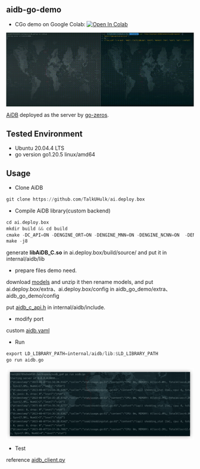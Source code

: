 ## aidb-go-demo

* CGo demo on Google Colab: [![Open In Colab](https://colab.research.google.com/assets/colab-badge.svg)](https://colab.research.google.com/drive/15DTMnueAv2Y3UMk7lhXMMN_VVUCBA0qh?usp=drive_link)

<p align="center">
 <img src="./doc/go_zeros.gif" align="middle"/>
<p align="center">

[AiDB](https://github.com/TalkUHulk/ai.deploy.box) deployed as the server by [go-zeros](https://github.com/zeromicro/go-zero).

## Tested Environment

* Ubuntu 20.04.4 LTS
* go version go1.20.5 linux/amd64


## Usage

* Clone AiDB
```asm
git clone https://github.com/TalkUHulk/ai.deploy.box
```

* Compile AiDB library(custom backend)

```asm
cd ai.deploy.box
mkdir build && cd build
cmake -DC_API=ON -DENGINE_ORT=ON -DENGINE_MNN=ON -DENGINE_NCNN=ON  -DENGINE_TNN=OFF -DENGINE_OPV=OFF -DENGINE_PPLite=OFF -DENGINE_NCNN_WASM=OFF -DBUILD_SAMPLE=OFF ../
make -j8
```
generate **libAiDB_C.so** in ai.deploy.box/build/source/ and put it in internal/aidb/lib

* prepare files demo need.

download [models](https://github.com/TalkUHulk/ai.deploy.box/releases/download/1.0.0/models-lite.zip) and unzip it then rename models, and put ai.deploy.box/extra、ai.deploy.box/config in aidb_go_demo/extra、 aidb_go_demo/config

put [aidb_c_api.h](https://github.com/TalkUHulk/ai.deploy.box/blob/main/source/c_api/aidb_c_api.h) in internal/aidb/include.


* modify port

custom [aidb.yaml](./etc/aidb.yaml)

* Run

```asm
export LD_LIBRARY_PATH=internal/aidb/lib:$LD_LIBRARY_PATH
go run aidb.go
```

<p align="center">
 <img src="./doc/run.png" align="middle"/>
<p align="center">

* Test

reference [aidb_client.py](aidb_client.py)




